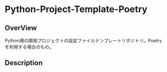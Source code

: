 # Python-Project-Template-Poetry

## OverView

Python用の開発プロジェクトの設定ファイルテンプレートリポジトリ。Poetryを利用する場合のもの。

## Description

